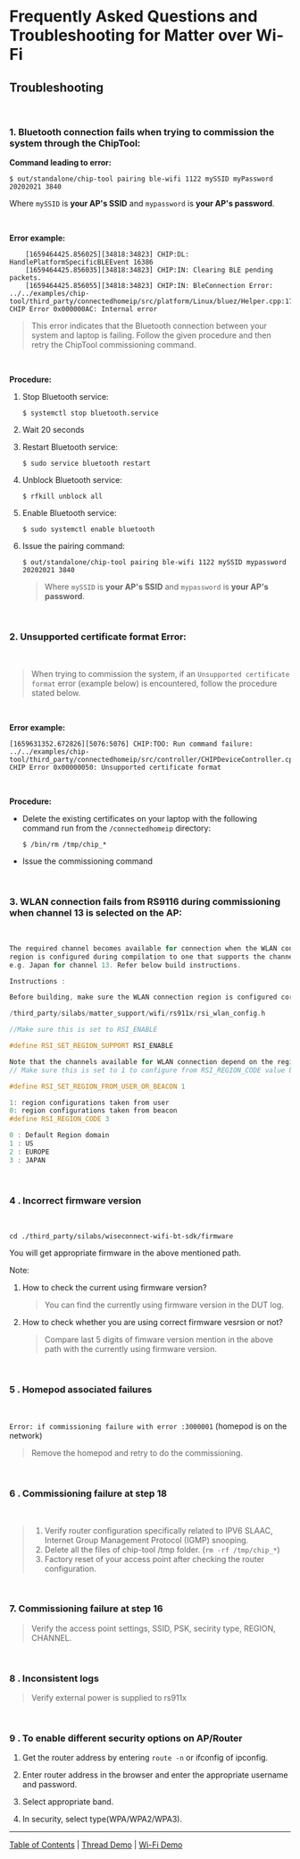 # Frequently Asked Questions and Troubleshooting for Matter over Wi-Fi

## Troubleshooting

<br>

### 1. Bluetooth connection fails when trying to commission the system through the ChipTool:

**Command leading to error:**

`$ out/standalone/chip-tool pairing ble-wifi 1122 mySSID myPassword 20202021 3840`

Where `mySSID` is **your AP's SSID** and `mypassword` is **your AP's password**.

<br>

**Error example:**

```log
    [1659464425.856025][34818:34823] CHIP:DL: HandlePlatformSpecificBLEEvent 16386
    [1659464425.856035][34818:34823] CHIP:IN: Clearing BLE pending packets.
    [1659464425.856055][34818:34823] CHIP:IN: BleConnection Error: ../../examples/chip-tool/third_party/connectedhomeip/src/platform/Linux/bluez/Helper.cpp:1775: CHIP Error 0x000000AC: Internal error
```

> This error indicates that the Bluetooth connection between your system and
> laptop is failing. Follow the given procedure and then retry the ChipTool
> commissioning command.

<br>

**Procedure:**

1. Stop Bluetooth service:

    `$ systemctl stop bluetooth.service`

2. Wait 20 seconds
3. Restart Bluetooth service:

    `$ sudo service bluetooth restart`

4. Unblock Bluetooth service:

    `$ rfkill unblock all`

5. Enable Bluetooth service:

    `$ sudo systemctl enable bluetooth`

6. Issue the pairing command:

    `$ out/standalone/chip-tool pairing ble-wifi 1122 mySSID mypassword 20202021 3840`

    > Where `mySSID` is **your AP's SSID** and `mypassword` is **your AP's
    > password**.

<br> 

### 2. Unsupported certificate format Error:

<br>

> When trying to commission the system, if an `Unsupported certificate format`
> error (example below) is encountered, follow the procedure stated below.

<br>

**Error example:**

```log
[1659631352.672826][5076:5076] CHIP:TOO: Run command failure: ../../examples/chip-tool/third_party/connectedhomeip/src/controller/CHIPDeviceController.cpp:1275: CHIP Error 0x00000050: Unsupported certificate format
```

<br>

**Procedure:**

-   Delete the existing certificates on your laptop with the following command
    run from the `/connectedhomeip` directory:

    `$ /bin/rm /tmp/chip_*`

-   Issue the commissioning command

<br>

### 3. WLAN connection fails from RS9116 during commissioning when channel 13 is selected on the AP:

<br>

```c
The required channel becomes available for connection when the WLAN connection
region is configured during compilation to one that supports the channel. For
e.g. Japan for channel 13. Refer below build instructions.

Instructions :

Before building, make sure the WLAN connection region is configured correctly by reviewing/modifying the following lines under

/third_party/silabs/matter_support/wifi/rs911x/rsi_wlan_config.h

//Make sure this is set to RSI_ENABLE

#define RSI_SET_REGION_SUPPORT RSI_ENABLE

Note that the channels available for WLAN connection depend on the region selected
// Make sure this is set to 1 to configure from RSI_REGION_CODE value below

#define RSI_SET_REGION_FROM_USER_OR_BEACON 1

1: region configurations taken from user
0: region configurations taken from beacon
#define RSI_REGION_CODE 3

0 : Default Region domain
1 : US
2 : EUROPE
3 : JAPAN
```

<br>

### 4 . Incorrect firmware version

<br>

```shell
cd ./third_party/silabs/wiseconnect-wifi-bt-sdk/firmware
```

You will get appropriate firmware in the above mentioned path.

Note:

1.  How to check the current using firmware version?

    > You can find the currently using firmware version in the DUT log.

2.  How to check whether you are using correct firmware vesrsion or not?

    > Compare last 5 digits of fimware version mention in the above path with
    > the currently using firmware version.

<br>

### 5 . Homepod associated failures

<br>

`Error: if commissioning failure with error :3000001` (homepod is on the
network)

> Remove the homepod and retry to do the commissioning.

<br>

### 6 . Commissioning failure at step 18

<br>

> 1. Verify router configuration specifically related to IPV6 SLAAC, Internet
>    Group Management Protocol (IGMP) snooping.
> 2. Delete all the files of chip-tool /tmp folder. (`rm -rf /tmp/chip_*`)
> 3. Factory reset of your access point after checking the router configuration.

<br>

### 7. Commissioning failure at step 16

> Verify the access point settings, SSID, PSK, secirity type, REGION, CHANNEL.

<br>

### 8 . Inconsistent logs

> Verify external power is supplied to rs911x

<br>

### 9 . To enable different security options on AP/Router 

1. Get the router address by entering `route -n` or ifconfig of ipconfig.

2. Enter router address in the browser and enter the appropriate username and
    password.

3. Select appropriate band.

4. In security, select type(WPA/WPA2/WPA3). 

---

[Table of Contents](../README.md) | [Thread Demo](../thread/DEMO_OVERVIEW.md) |
[Wi-Fi Demo](./DEMO_OVERVIEW.md)